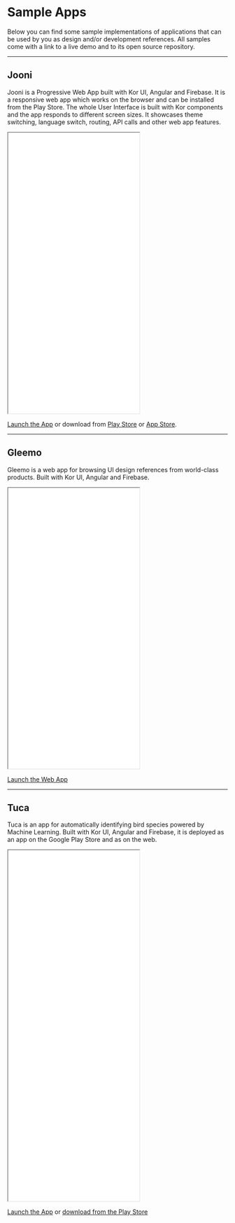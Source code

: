 # Sample Apps

Below you can find some sample implementations of applications that can be used by you as design and/or development references. All samples come with a link to a live demo and to its open source repository.

---

## Jooni

Jooni is a Progressive Web App built with Kor UI, Angular and Firebase. It is a responsive web app which works on the browser and can be installed from the Play Store. The whole User Interface is built with Kor components and the app responds to different screen sizes. It showcases theme switching, language switch, routing, API calls and other web app features.

<iframe src="./assets/docs/introduction/sample-apps/jooni.html" height="640px"></iframe>

[Launch the App](https://jooni.app/) or download from [Play Store](https://play.google.com/store/apps/details?id=com.jooni.app) or [App Store](https://apps.apple.com/ai/app/jooni/id1537602737).

---

## Gleemo

Gleemo is a web app for browsing UI design references from world-class products. Built with Kor UI, Angular and Firebase.

<iframe src="./assets/docs/introduction/sample-apps/gleemo.html" height="640px"></iframe>

[Launch the Web App](https://gleemo.web.app/)

---

## Tuca

Tuca is an app for automatically identifying bird species powered by Machine Learning. Built with Kor UI, Angular and Firebase, it is deployed as an app on the Google Play Store and as on the web.

<iframe src="./assets/docs/introduction/sample-apps/tuca.html" height="800px"></iframe>

[Launch the App](https://tuca.app/) or [download from the Play Store](https://play.google.com/store/apps/details?id=app.tuca.twa)
